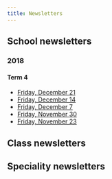 ```yaml
---
title: Newsletters
---
```


<h2>School newsletters</h2>

<h3>2018</h3>

<h4>Term 4</h4>

<ul class="fa-ul">
  <li><i class="fa-li fa fa-angle-right mr-1"></i><a href="https://res.cloudinary.com/gqdmtaegmix3/image/upload/v1545540754/acps/newsletters/21_December_2018.pdf"> Friday, December 21</a></li>
  <li><i class="fa-li fa fa-angle-right"></i><a href="https://res.cloudinary.com/gqdmtaegmix3/image/upload/v1545540686/acps/newsletters/14_December_2018.pdf">Friday, December 14</a></li>
  <li><i class="fa-li fa fa-angle-right"></i><a href="https://res.cloudinary.com/gqdmtaegmix3/image/upload/v1545540736/acps/newsletters/7_December_2018.pdf">Friday, December 7</a></li>
  <li><i class="fa-li fa fa-angle-right"></i><a href="https://res.cloudinary.com/gqdmtaegmix3/image/upload/v1545540709/acps/newsletters/30_November_2018.pdf">Friday, November 30</a></li>
  <li><i class="fa-li fa fa-angle-right"></i><a href="https://res.cloudinary.com/gqdmtaegmix3/image/upload/v1545540761/acps/newsletters/23_November_2018.pdf">Friday, November 23</a></li>
</ul>

<h2>Class newsletters</h2>

<h2>Speciality newsletters</h2>
